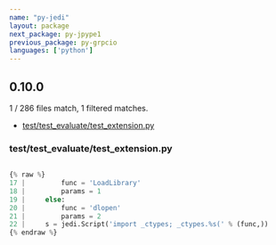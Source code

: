 ```yaml
---
name: "py-jedi"
layout: package
next_package: py-jpype1
previous_package: py-grpcio
languages: ['python']
---
```

## 0.10.0
1 / 286 files match, 1 filtered matches.

 - [test/test_evaluate/test_extension.py](#testtest_evaluatetest_extensionpy)

### test/test_evaluate/test_extension.py

```python

{% raw %}
17 |         func = 'LoadLibrary'
18 |         params = 1
19 |     else:
20 |         func = 'dlopen'
21 |         params = 2
22 |     s = jedi.Script('import _ctypes; _ctypes.%s(' % (func,))
{% endraw %}

```